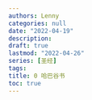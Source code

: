 ```yaml
---
authors: Lenny
categories: null
date: "2022-04-19"
description: 
draft: true
lastmod: "2022-04-26"
series: [圣经]
tags: 
title: 0 哈巴谷书
toc: true
---
```


<!--more-->

